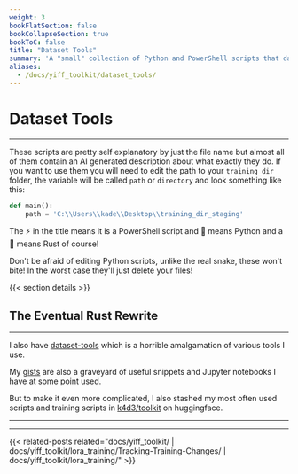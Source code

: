 ```yaml
---
weight: 3
bookFlatSection: false
bookCollapseSection: true
bookToC: false
title: "Dataset Tools"
summary: 'A "small" collection of Python and PowerShell scripts that dataset curators might find handy.'
aliases:
  - /docs/yiff_toolkit/dataset_tools/
---
```


<!--markdownlint-disable MD025 -->

# Dataset Tools

---

These scripts are pretty self explanatory by just the file name but almost all of them contain an AI generated description about what exactly they do. If you want to use them you will need to edit the path to your `training_dir` folder, the variable will be called `path` or `directory` and look something like this:

```py
def main():
    path = 'C:\\Users\\kade\\Desktop\\training_dir_staging'
```

The ⚡ in the title means it is a PowerShell script and 🐍 means Python and a 🦀 means Rust of course!

Don't be afraid of editing Python scripts, unlike the real snake, these won't bite! In the worst case they'll just delete your files!

{{< section details >}}

## The Eventual Rust Rewrite

---

I also have [dataset-tools](https://github.com/ka-de/dataset-tools) which is a horrible amalgamation of various tools I use.

My [gists](https://gist.github.com/ka-de) are also a graveyard of useful snippets and Jupyter notebooks I have at some point used.

But to make it even more complicated, I also stashed my most often used scripts and training scripts in [k4d3/toolkit](https://huggingface.co/k4d3/toolkit) on huggingface.

---

---

{{< related-posts related="docs/yiff_toolkit/ | docs/yiff_toolkit/lora_training/Tracking-Training-Changes/ | docs/yiff_toolkit/lora_training/" >}}
